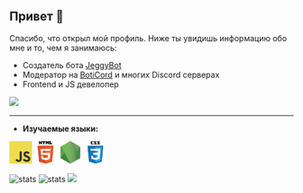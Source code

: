 ## Привет 👋

Спасибо, что открыл мой профиль. Ниже ты увидишь информацию обо мне и то, чем я занимаюсь:
- Создатель бота [JeggyBot](https://www.jeggybot.ml)
- Модератор на [BotiCord](https://boticord.top) и многих Discord серверах
- Frontend и JS девелопер

<a href="https://discord.gg/gbAC9sa">
  <img src="http://invidget.switchblade.xyz/gbAC9sa" />
</a>

---
+ **Изучаемые языки:**

<img height="40" src="https://raw.githubusercontent.com/github/explore/80688e429a7d4ef2fca1e82350fe8e3517d3494d/topics/javascript/javascript.png">  <img height="40" src="https://raw.githubusercontent.com/github/explore/80688e429a7d4ef2fca1e82350fe8e3517d3494d/topics/html/html.png">  <img height="40" src="https://raw.githubusercontent.com/github/explore/80688e429a7d4ef2fca1e82350fe8e3517d3494d/topics/nodejs/nodejs.png">  <img height="40" src="https://raw.githubusercontent.com/github/explore/80688e429a7d4ef2fca1e82350fe8e3517d3494d/topics/css/css.png"> 

![stats](https://github-readme-stats.vercel.app/api?username=MrVaDiM4iK&show_icons=true&theme=dark)
![stats](https://github-readme-stats.vercel.app/api/top-langs/?username=MrVaDiM4iK&show_icons=true&theme=dark)
<a href="https://wakatime.com/@MrVaDiM4iK">
  <img src="https://github-readme-stats.vercel.app/api/wakatime?username=MrVaDiM4iK&show_icons=true&hide_border=false&theme=dark&layout=compact">
</a>
